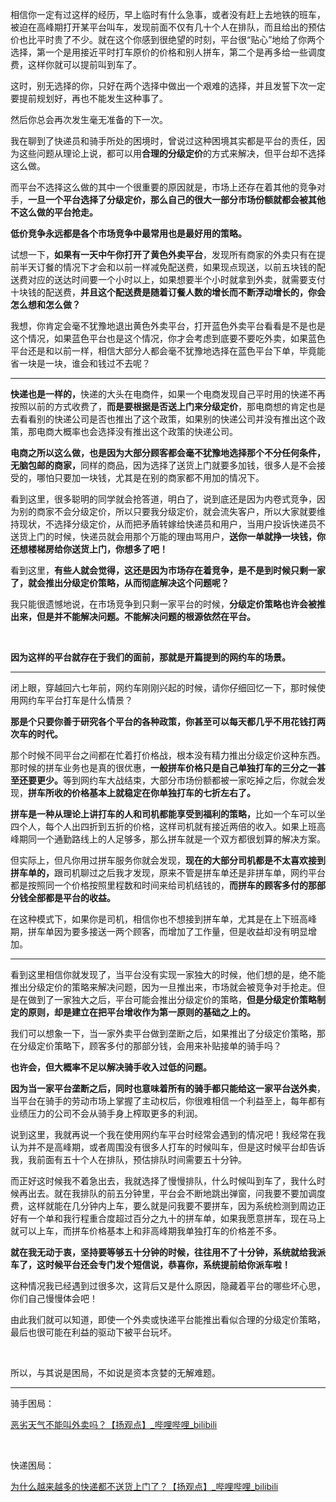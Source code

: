 <p data-pid="ANkUkMS8">相信你一定有过这样的经历，早上临时有什么急事，或者没有赶上去地铁的班车，被迫在高峰期打开某平台叫车，发现前面不仅有几十个人在排队，而且给出的预估价也比平时贵了不少。就在这个你感到很绝望的时刻，平台很“贴心”地给了你两个选择，第一个是用接近平时打车原价的价格和别人拼车，第二个是再多给一些调度费，这样你就可以提前叫到车了。</p><p data-pid="DuhCqYzd">这时，别无选择的你，只好在两个选择中做出一个艰难的选择，并且发誓下次一定要提前规划好，再也不能发生这种事了。</p><p data-pid="wvpfpd-I">然后你总会再次发生毫无准备的下一次。</p><p data-pid="K9ARLmMD">我在聊到了快递员和骑手所处的困境时，曾说过这种困境其实都是平台的责任，因为这些问题从理论上说，都可以用<b>合理的分级定价</b>的方式来解决，但平台却不选择这么做。</p><p data-pid="xFx-sl9o">而平台不选择这么做的其中一个很重要的原因就是，市场上还存在着其他的竞争对手，<b>一旦一个平台选择了分级定价，那么自己的很大一部分市场份额就都会被其他不这么做的平台抢走。</b></p><p data-pid="jJKlxd8q"><b>低价竞争永远都是各个市场竞争中最常用也是最好用的策略。</b></p><p data-pid="BaVRxKJ4">试想一下，<b>如果有一天中午你打开了黄色外卖平台</b>，发现所有商家的外卖只有在提前半天订餐的情况下才会和以前一样减免配送费，如果现点现送，以前五块钱的配送费对应的送达时间要一个小时以上，如果想要半个小时就拿到外卖，就需要支付十块钱的配送费，<b>并且这个配送费是随着订餐人数的增长而不断浮动增长的，你会怎么想和怎么做？</b></p><p data-pid="gPNA7x-d">我想，你肯定会毫不犹豫地退出黄色外卖平台，打开蓝色外卖平台看看是不是也是这个情况，如果蓝色平台也是这个情况，你才会考虑到底要不要吃外卖，如果蓝色平台还是和以前一样，相信大部分人都会毫不犹豫地选择在蓝色平台下单，毕竟能省一块是一块，谁会和钱过不去呢？</p><hr><p data-pid="ebmSONvE"><b>快递也是一样的，</b>快递的大头在电商件，如果一个电商发现自己平时用的快递不再按照以前的方式收费了，<b>而是要根据是否送上门来分级定价</b>，那电商想的肯定也是去看看别的快递公司是否也推出了这个政策，如果别的快递公司并没有推出这个政策，那电商大概率也会选择没有推出这个政策的快递公司。</p><p data-pid="DfHccsKj"><b>电商之所以这么做，也是因为大部分顾客都会毫不犹豫地选择那个不分任何条件，无脑包邮的商家，</b>同样的商品，因为选择了送货上门就要多加钱，很多人是不会接受的，哪怕只要加一块钱，尤其是在别的商家都不用加的情况下。</p><p data-pid="HZAA7hN5">看到这里，很多聪明的同学就会抢答道，明白了，说到底还是因为内卷式竞争，因为别的商家不会分级定价，所以只要我分级定价，就会流失客户，所以大家就要维持现状，不选择分级定价，从而把矛盾转嫁给快递员和用户，当用户投诉快递员不送货上门的时候，快递员就会用那个万能的理由骂用户，<b>送你一单就挣一块钱，你还想楼梯房给你送货上门，你想多了吧！</b></p><p data-pid="FWt75Jqj">看到这里，<b>有些人就会觉得，这还是因为市场存在着竞争，是不是到时候只剩一家了，就会推出分级定价策略，从而彻底解决这个问题呢？</b></p><p data-pid="qhlkegAG">我只能很遗憾地说，在市场竞争到只剩一家平台的时候，<b>分级定价策略也许会被推出来，但是并不能解决问题。不能解决问题的根源依然在平台。</b></p><p><br></p><p data-pid="m-48iedw"><b>因为这样的平台就存在于我们的面前，那就是开篇提到的网约车的场景。</b></p><hr><p data-pid="ETWcGqO7">闭上眼，穿越回六七年前，网约车刚刚兴起的时候，请你仔细回忆一下，那时候使用网约车平台打车是什么情景？</p><p data-pid="LimJR6dl"><b>那是个只要你善于研究各个平台的各种政策，你甚至可以每天都几乎不用花钱打两次车的时代。</b></p><p data-pid="o4zq1o3D">那个时候不同平台之间都在忙着打价格战，根本没有精力推出分级定价这种东西。那时候的拼车业务也是真的很优惠，<b>一般拼车价格只是自己单独打车的三分之一甚至还要更少。</b>等到网约车大战结束，大部分市场份额都被一家吃掉之后，你就会发现，<b>拼车所收的价格基本上就稳定在你单独打车的七折左右了。</b></p><p data-pid="XTXlP9KZ"><b>拼车是一种从理论上讲打车的人和司机都能享受到福利的策略，</b>比如一个车可以坐四个人，每个人出四折到五折的价格，这样司机就有接近两倍的收入。如果上班高峰期同一个通勤路线上的人足够多，那么拼车就是一个双方都很划算的解决方案。</p><p data-pid="IriwCQee">但实际上，但凡你用过拼车服务你就会发现，<b>现在的大部分司机都是不太喜欢接到拼车单的，</b>跟司机聊过之后我才发现，原来不管是拼车单还是非拼车单，网约平台都是按照同一个价格按照里程数和时间来给司机结钱的，<b>而拼车的顾客多付的那部分钱全部都是平台的收益。</b></p><p data-pid="-0FmucUo">在这种模式下，如果你是司机，相信你也不想接到拼车单，尤其是在上下班高峰期，拼车单因为要多接送一两个顾客，而增加了工作量，但是收益却没有明显增加。</p><hr><p data-pid="fu0126C1">看到这里相信你就发现了，当平台没有实现一家独大的时候，他们想的是，绝不能推出分级定价的策略来解决问题，因为一旦推出来，市场就会被竞争对手抢走。但是在做到了一家独大之后，平台可能会推出分级定价的策略，<b>但是分级定价策略制定的原则，却是建立在把平台增收作为第一原则的基础之上的。</b></p><p data-pid="qOuSq5_H">我们可以想象一下，当一家外卖平台做到垄断之后，如果推出了分级定价策略，那在分级定价策略下，顾客多付的那部分钱，会用来补贴接单的骑手吗？</p><p data-pid="IWqF2tre"><b>也许会，但大概率不足以解决骑手收入过低的问题。</b></p><p data-pid="1Y_QRHec"><b>因为当一家平台垄断之后，同时也意味着所有的骑手都只能给这一家平台送外卖</b>，当平台在骑手的劳动市场上掌握了主动权后，你很难相信一个利益至上，每年都有业绩压力的公司不会从骑手身上榨取更多的利润。</p><p data-pid="5jrzgW3m">说到这里，我就再说一个我在使用网约车平台时经常会遇到的情况吧！我经常在我认为并不是高峰期，或者周围没有很多人打车的时候叫车，但是这时候平台却告诉我，我前面有五十个人在排队，预估排队时间需要五十分钟。</p><p data-pid="hW5uSWsR">而正好这时候我不着急出去，我就选择了慢慢排队，什么时候叫到车了，我什么时候再出去。就在我排队的前五分钟里，平台会不断地跳出弹窗，问我要不要加调度费，这样就能在几分钟内上车，要么就是问我要不要拼车，因为系统检测到周边正好有一个单和我行程重合度超过百分之九十的拼车单，如果我愿意拼车，现在马上就可以上车，而拼车价格基本上和非高峰期我单独打车的价格差不多。</p><p data-pid="ew97ckKj"><b>就在我无动于衷，坚持要等够五十分钟的时候，往往用不了十分钟，系统就给我派车了，这时候平台还会专门发个短信说，恭喜你，系统提前给你派车啦！</b></p><p data-pid="8ueftcgK">这种情况我已经遇到过很多次，这背后又是什么原因，隐藏着平台的哪些坏心思，你们自己慢慢体会吧！</p><p data-pid="oWJZG_U-">由此我们就可以知道，即使一个外卖或快递平台能推出看似合理的分级定价策略，最后也很可能在利益的驱动下被平台玩坏。</p><p><br></p><p data-pid="QgO4dRgk">所以，与其说是困局，不如说是资本贪婪的无解难题。</p><hr><p data-pid="7DS6FMbj">骑手困局：</p><a href="http://link.zhihu.com/?target=https%3A//www.bilibili.com/video/BV1x54y177CU" data-draft-node="block" data-draft-type="link-card" data-image="https://pic1.zhimg.com/v2-04c98b57ac0e45284200518fc7c33ffa_qhd.jpg?source=d16d100b" data-image-width="1146" data-image-height="716" class=" wrap external" target="_blank" rel="nofollow noreferrer">恶劣天气不能叫外卖吗？【扬观点】_哔哩哔哩_bilibili</a><p><br></p><p data-pid="OJ7QzAWC">快递困局：</p><a href="http://link.zhihu.com/?target=https%3A//www.bilibili.com/video/BV1uy4y1V7JD" data-draft-node="block" data-draft-type="link-card" data-image="https://pica.zhimg.com/v2-b467d6b570bf917fcde4dabf8daefdbd_qhd.jpg?source=d16d100b" data-image-width="1146" data-image-height="716" class=" wrap external" target="_blank" rel="nofollow noreferrer">为什么越来越多的快递都不送货上门了？【扬观点】_哔哩哔哩_bilibili</a><p></p>
